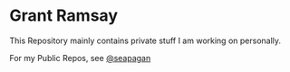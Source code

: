 # Grant Ramsay

This Repository mainly contains private stuff I am working on personally.

For my Public Repos, see [@seapagan](https://github.com/seapagan)

